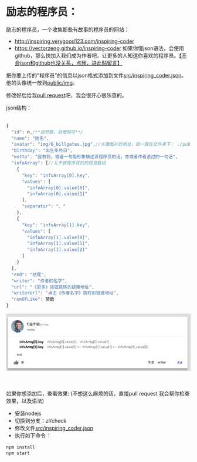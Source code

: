 # 励志的程序员：
励志的程序员，一个收集那些有故事的程序员的网站：
- http://inspiring.verygood123.com/inspiring-coder
- https://vectorzeng.github.io/inspiring-coder
如果你懂json语法，会使用github，那么快加入我们成为作者吧。让更多的人知道你喜欢的程序员。[【不会json和github也没关系，点我，进此贴留言】](https://github.com/vectorzeng/inspiring-coder/issues/1)


把你要上传的"程序员"的信息以json格式添加到文件[src/inspiring_coder.json](./src/inspiring_coder.json)。
他的头像统一放到[public/img](./public/img)。

修改好后给我[pull request](https://github.com/vectorzeng/inspiring-coder/pulls)吧，我会很开心很乐意的。

json结构：
``` javascript

{
  "id": n,/**自然数，自增即可**/
  "name": "姓名",
  "avatar": "img/6_billgates.jpg",//头像图片的地址，统一放在文件夹下： ./public/img/
  "birthday": "出生年月日",
  "motto": "座右铭，或者一句能形象描述该程序员的话，亦或者作者说过的一句话",
  "infoArray": [//关于该程序员的的信息数组
    {
      "key": "infoArray[0].key",
      "values": [
        "infoArray[0].value[0]",
        "infoArray[0].value[1]"
      ],
      "separator": "、"
    },
    {
      "key": "infoArray[1].key",
      "values": [
        "infoArray[1].value[0]",
        "infoArray[1].value[1]",
        "infoArray[1].value[2]"
      ]
    }
  ],
  "end": "结尾",
  "writer": "作者的名字",
  "url": "《更多》按钮跳转的链接地址",
  "writerUrl": "点击《作者名字》跳转的链接地址",
  "numOfLike": 赞数
}
```

![效果](./src/tmp/coderbean_model.png)

<br/><br/>
如果你想添加后，查看效果:
(不想这么麻烦的话，直接pull request 我会帮你检查效果，以及语法)
- 安装nodejs
- 切换到分支：zl/check
- 修改文件[src/inspiring_coder.json](./src/inspiring_coder.json)
- 执行如下命令：
``` shell
npm install
npm start
```


